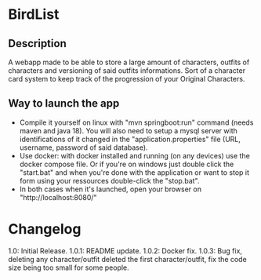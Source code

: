 # BirdList
## Description
A webapp made to be able to store a large amount of characters, outfits of characters and versioning of said outfits informations. Sort of a character card system to keep track of the progression of your Original Characters.

## Way to launch the app
- Compile it yourself on linux with "mvn springboot:run" command (needs maven and java 18). You will also need to setup a mysql server with identifications of it changed in the "application.properties" file (URL, username, password of said database).
- Use docker: with docker installed and running (on any devices) use the docker compose file. Or if you're on windows just double click the "start.bat" and when you're done with the application or want to stop it form using your ressources double-click the "stop.bat".
- In both cases when it's launched, open your browser on "http://localhost:8080/"

# Changelog
1.0: Initial Release.
1.0.1: README update.
1.0.2: Docker fix.
1.0.3: Bug fix, deleting any character/outfit deleted the first character/outfit, fix the code size being too small for some people.